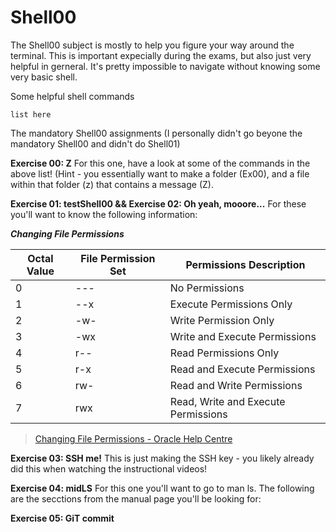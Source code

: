 # Shell00
The Shell00 subject is mostly to help you figure your way around the terminal. This is important expecially during the exams, but also just very helpful in gerneral. It's pretty impossible to navigate without knowing some very basic shell.

Some helpful shell commands
```
list here
```


The mandatory Shell00 assignments (I personally didn't go beyone the mandatory Shell00 and didn't do Shell01)

**Exercise 00: Z**
For this one, have a look at some of the commands in the above list! (Hint - you essentially want to make a folder (Ex00), and a file within that folder (z) that contains a message (Z).

**Exercise 01: testShell00 && Exercise 02: Oh yeah, mooore...**
For these you'll want to know the following information:

***Changing File Permissions***

| Octal Value | File Permission Set | Permissions Description             |
| ------------| ------------------- | ----------------------------------- |
|      0      |         ---         | No Permissions                      |
|      1      |         --x         | Execute Permissions Only            |
|      2      |         -w-         | Write Permission Only               |
|      3      |         -wx         | Write and Execute Permissions       |
|      4      |         r--         | Read Permissions Only               |
|      5      |         r-x         | Read and Execute Permissions        |
|      6      |         rw-         | Read and Write Permissions          |
|      7      |         rwx         | Read, Write and Execute Permissions |

> [Changing File Permissions - Oracle Help Centre](https://docs.oracle.com/cd/E19504-01/802-5750/6i9g464pv/index.html)



**Exercise 03: SSH me!**
This is just making the SSH key - you likely already did this when watching the instructional videos!

**Exercise 04: midLS**
For this one you'll want to go to man ls. The following are the secctions from the manual page you'll be looking for:

**Exercise 05: GiT commit**


